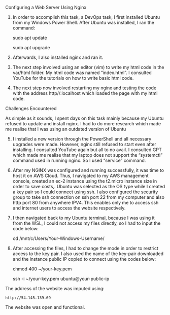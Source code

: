 Configuring a Web Server Using Nginx

1.  In order to accomplish this task, a DevOps task, I first installed Ubuntu from my Windows Power Shell. After Ubuntu was installed, I ran the command: 

    sudo apt update

    sudo apt upgrade 

2.  Afterwards, I also installed nginx and ran it.

3.  The next step involved using an editor (vim) to write my html code in the var/html folder. My html code was named “index.html”. I consulted YouTube for the tutorials on how to write basic html code.

4.  The next step now involved restarting my nginx and testing the code with the address http//:localhost which loaded the page with my html code.

Challenges Encountered

As simple as it sounds, I spent days on this task mainly because my Ubuntu refused to update and install nginx. I had to do more research which made me realise that I was using an outdated version of Ubuntu

5.  I installed a new version through the PowerShell and all necessary upgrades were made. However, nginx still refused to start even after installing. I consulted YouTube again but all to no avail. I consulted GPT which made me realise that my laptop does not support the “systemctl” command used in running nginx. So I used “service” command.

6.  After my NGINX was configured and running successfully, it was time to host it on AWS Cloud. Thus, I navigated to my AWS management console, created an ec-2 instance using the t2.micro instance size in order to save costs,. Ubuntu was selected as the OS type while I created a key pair so I could connect using ssh. I also configured the security group to take ssh connection on ssh port 22 from my computer and also http port 80 from anywhere IPV4. This enables only me to access ssh and internet users to access the website respectively.

7.  I then navigated back to my Ubuntu terminal, because I was using it from the WSL, I could not access my files directly, so I had to input the code below:

    cd /mnt/c/Users/Your-Windows-Username/

8.  After accessing the files, I had to change the mode in order to restrict access to the key pair. I also  used the name of the key-pair downloaded and the instance public IP copied to connect using the codes below:

    chmod 400 ~/your-key.pem

    ssh -i ~/your-key.pem ubuntu@your-public-ip

The address of the website was imputed using:

    http://54.145.139.69

The website was open and functional.


